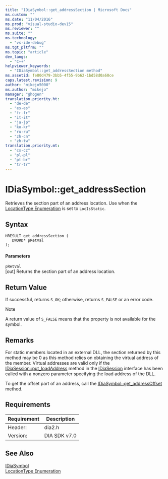 ```yaml
---
title: "IDiaSymbol::get_addressSection | Microsoft Docs"
ms.custom: ""
ms.date: "11/04/2016"
ms.prod: "visual-studio-dev15"
ms.reviewer: ""
ms.suite: ""
ms.technology: 
  - "vs-ide-debug"
ms.tgt_pltfrm: ""
ms.topic: "article"
dev_langs: 
  - "C++"
helpviewer_keywords: 
  - "IDiaSymbol::get_addressSection method"
ms.assetid: fe80d479-3bb5-4f55-9b62-1bd58d0a60ce
caps.latest.revision: 9
author: "mikejo5000"
ms.author: "mikejo"
manager: "ghogen"
translation.priority.ht: 
  - "de-de"
  - "es-es"
  - "fr-fr"
  - "it-it"
  - "ja-jp"
  - "ko-kr"
  - "ru-ru"
  - "zh-cn"
  - "zh-tw"
translation.priority.mt: 
  - "cs-cz"
  - "pl-pl"
  - "pt-br"
  - "tr-tr"
---
```

# IDiaSymbol::get_addressSection
Retrieves the section part of an address location. Use when the [LocationType Enumeration](../../debugger/debug-interface-access/locationtype.md) is set to `LocIsStatic`.  
  
## Syntax  
  
```cpp#  
HRESULT get_addressSection (   
   DWORD* pRetVal  
);  
```  
  
#### Parameters  
 `pRetVal`  
 [out] Returns the section part of an address location.  
  
## Return Value  
 If successful, returns `S_OK`; otherwise, returns `S_FALSE` or an error code.  
  
> [!NOTE]
>  A return value of `S_FALSE` means that the property is not available for the symbol.  
  
## Remarks  
 For static members located in an external DLL, the section returned by this method may be 0 as this method relies on obtaining the virtual address of the member. Virtual addresses are valid only if the [IDiaSession::put_loadAddress](../../debugger/debug-interface-access/idiasession-put-loadaddress.md) method in the [IDiaSession](../../debugger/debug-interface-access/idiasession.md) interface has been called with a nonzero parameter specifying the load address of the DLL.  
  
 To get the offset part of an address, call the [IDiaSymbol::get_addressOffset](../../debugger/debug-interface-access/idiasymbol-get-addressoffset.md) method.  
  
## Requirements  
  
|Requirement|Description|  
|-----------------|-----------------|  
|Header:|dia2.h|  
|Version:|DIA SDK v7.0|  
  
## See Also  
 [IDiaSymbol](../../debugger/debug-interface-access/idiasymbol.md)   
 [LocationType Enumeration](../../debugger/debug-interface-access/locationtype.md)